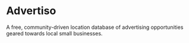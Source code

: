 # Advertiso
A free, community-driven location database of advertising opportunities geared towards local small businesses.
